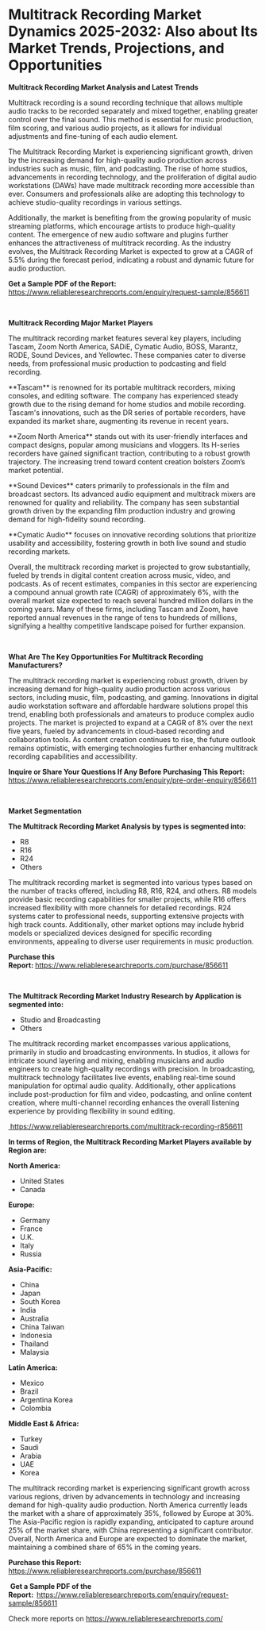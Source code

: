 <p><h1>Multitrack Recording Market Dynamics 2025-2032: Also about Its Market Trends, Projections, and Opportunities</h1></p><p><strong>Multitrack Recording Market Analysis and Latest Trends</strong></p>
<p><p>Multitrack recording is a sound recording technique that allows multiple audio tracks to be recorded separately and mixed together, enabling greater control over the final sound. This method is essential for music production, film scoring, and various audio projects, as it allows for individual adjustments and fine-tuning of each audio element.</p><p>The Multitrack Recording Market is experiencing significant growth, driven by the increasing demand for high-quality audio production across industries such as music, film, and podcasting. The rise of home studios, advancements in recording technology, and the proliferation of digital audio workstations (DAWs) have made multitrack recording more accessible than ever. Consumers and professionals alike are adopting this technology to achieve studio-quality recordings in various settings.</p><p>Additionally, the market is benefiting from the growing popularity of music streaming platforms, which encourage artists to produce high-quality content. The emergence of new audio software and plugins further enhances the attractiveness of multitrack recording. As the industry evolves, the Multitrack Recording Market is expected to grow at a CAGR of 5.5% during the forecast period, indicating a robust and dynamic future for audio production.</p></p>
<p><strong>Get a Sample PDF of the Report:&nbsp;</strong> <a href="https://www.reliableresearchreports.com/enquiry/request-sample/856611?utm_campaign=2203&utm_medium=2&utm_source=Github&utm_content=ia&utm_term=17022025&utm_id=multitrack-recording">https://www.reliableresearchreports.com/enquiry/request-sample/856611</a></p>
<p>&nbsp;</p>
<p><strong>Multitrack Recording Major Market Players</strong></p>
<p><p>The multitrack recording market features several key players, including Tascam, Zoom North America, SADiE, Cymatic Audio, BOSS, Marantz, RODE, Sound Devices, and Yellowtec. These companies cater to diverse needs, from professional music production to podcasting and field recording.</p><p>**Tascam** is renowned for its portable multitrack recorders, mixing consoles, and editing software. The company has experienced steady growth due to the rising demand for home studios and mobile recording. Tascam's innovations, such as the DR series of portable recorders, have expanded its market share, augmenting its revenue in recent years.</p><p>**Zoom North America** stands out with its user-friendly interfaces and compact designs, popular among musicians and vloggers. Its H-series recorders have gained significant traction, contributing to a robust growth trajectory. The increasing trend toward content creation bolsters Zoom’s market potential.</p><p>**Sound Devices** caters primarily to professionals in the film and broadcast sectors. Its advanced audio equipment and multitrack mixers are renowned for quality and reliability. The company has seen substantial growth driven by the expanding film production industry and growing demand for high-fidelity sound recording.</p><p>**Cymatic Audio** focuses on innovative recording solutions that prioritize usability and accessibility, fostering growth in both live sound and studio recording markets.</p><p>Overall, the multitrack recording market is projected to grow substantially, fueled by trends in digital content creation across music, video, and podcasts. As of recent estimates, companies in this sector are experiencing a compound annual growth rate (CAGR) of approximately 6%, with the overall market size expected to reach several hundred million dollars in the coming years. Many of these firms, including Tascam and Zoom, have reported annual revenues in the range of tens to hundreds of millions, signifying a healthy competitive landscape poised for further expansion.</p></p>
<p>&nbsp;</p>
<p><strong>What Are The Key Opportunities For Multitrack Recording Manufacturers?</strong></p>
<p><p>The multitrack recording market is experiencing robust growth, driven by increasing demand for high-quality audio production across various sectors, including music, film, podcasting, and gaming. Innovations in digital audio workstation software and affordable hardware solutions propel this trend, enabling both professionals and amateurs to produce complex audio projects. The market is projected to expand at a CAGR of 8% over the next five years, fueled by advancements in cloud-based recording and collaboration tools. As content creation continues to rise, the future outlook remains optimistic, with emerging technologies further enhancing multitrack recording capabilities and accessibility.</p></p>
<p><strong>Inquire or Share Your Questions If Any Before Purchasing This Report:</strong> <a href="https://www.reliableresearchreports.com/enquiry/pre-order-enquiry/856611?utm_campaign=2203&utm_medium=2&utm_source=Github&utm_content=ia&utm_term=17022025&utm_id=multitrack-recording">https://www.reliableresearchreports.com/enquiry/pre-order-enquiry/856611</a></p>
<p>&nbsp;</p>
<p><strong>Market Segmentation</strong></p>
<p><strong>The Multitrack Recording Market Analysis by types is segmented into:</strong></p>
<p><ul><li>R8</li><li>R16</li><li>R24</li><li>Others</li></ul></p>
<p><p>The multitrack recording market is segmented into various types based on the number of tracks offered, including R8, R16, R24, and others. R8 models provide basic recording capabilities for smaller projects, while R16 offers increased flexibility with more channels for detailed recordings. R24 systems cater to professional needs, supporting extensive projects with high track counts. Additionally, other market options may include hybrid models or specialized devices designed for specific recording environments, appealing to diverse user requirements in music production.</p></p>
<p><strong>Purchase this Report:&nbsp;</strong><a href="https://www.reliableresearchreports.com/purchase/856611?utm_campaign=2203&utm_medium=2&utm_source=Github&utm_content=ia&utm_term=17022025&utm_id=multitrack-recording">https://www.reliableresearchreports.com/purchase/856611</a></p>
<p>&nbsp;</p>
<p><strong>The Multitrack Recording Market Industry Research by Application is segmented into:</strong></p>
<p><ul><li>Studio and Broadcasting</li><li>Others</li></ul></p>
<p><p>The multitrack recording market encompasses various applications, primarily in studio and broadcasting environments. In studios, it allows for intricate sound layering and mixing, enabling musicians and audio engineers to create high-quality recordings with precision. In broadcasting, multitrack technology facilitates live events, enabling real-time sound manipulation for optimal audio quality. Additionally, other applications include post-production for film and video, podcasting, and online content creation, where multi-channel recording enhances the overall listening experience by providing flexibility in sound editing.</p></p>
<p><a href="https://www.reliableresearchreports.com/multitrack-recording-r856611?utm_campaign=2203&utm_medium=2&utm_source=Github&utm_content=ia&utm_term=17022025&utm_id=multitrack-recording">&nbsp;https://www.reliableresearchreports.com/multitrack-recording-r856611</a></p>
<p><strong>In terms of Region, the Multitrack Recording Market Players available by Region are:</strong></p>
<p>
    <p> <strong> North America: </strong>
        <ul>
            <li>United States</li>
            <li>Canada</li>
        </ul>
        </p> 
    <p> <strong> Europe: </strong>
        <ul>
            <li>Germany</li>
            <li>France</li>
            <li>U.K.</li>
            <li>Italy</li>
            <li>Russia</li>
        </ul>
        </p> 
    <p> <strong> Asia-Pacific: </strong>
        <ul>
            <li>China</li>
            <li>Japan</li>
            <li>South Korea</li>
            <li>India</li>
            <li>Australia</li>
            <li>China Taiwan</li>
            <li>Indonesia</li>
            <li>Thailand</li>
            <li>Malaysia</li>
        </ul>
        </p> 
    <p> <strong> Latin America: </strong>
        <ul>
            <li>Mexico</li>
            <li>Brazil</li>
            <li>Argentina Korea</li>
            <li>Colombia</li>
        </ul>
        </p> 
    <p> <strong> Middle East & Africa: </strong>
        <ul>
            <li>Turkey</li>
            <li>Saudi</li>
            <li>Arabia</li>
            <li>UAE</li>
            <li>Korea</li>
        </ul>
    </p>
    </p>
<p><p>The multitrack recording market is experiencing significant growth across various regions, driven by advancements in technology and increasing demand for high-quality audio production. North America currently leads the market with a share of approximately 35%, followed by Europe at 30%. The Asia-Pacific region is rapidly expanding, anticipated to capture around 25% of the market share, with China representing a significant contributor. Overall, North America and Europe are expected to dominate the market, maintaining a combined share of 65% in the coming years.</p></p>
<p><strong>Purchase this Report: </strong><a href="https://www.reliableresearchreports.com/purchase/856611?utm_campaign=2203&utm_medium=2&utm_source=Github&utm_content=ia&utm_term=17022025&utm_id=multitrack-recording">https://www.reliableresearchreports.com/purchase/856611</a></p>
<p>&nbsp;<strong>Get a Sample PDF of the Report:&nbsp;&nbsp;</strong><a href="https://www.reliableresearchreports.com/enquiry/request-sample/856611?utm_campaign=2203&utm_medium=2&utm_source=Github&utm_content=ia&utm_term=17022025&utm_id=multitrack-recording">https://www.reliableresearchreports.com/enquiry/request-sample/856611</a></p>
<p><strong></strong></p>
<p>Check more reports on <a href="https://www.reliableresearchreports.com/?utm_campaign=2203&utm_medium=2&utm_source=Github&utm_content=ia&utm_term=17022025&utm_id=multitrack-recording">https://www.reliableresearchreports.com/</a></p>
